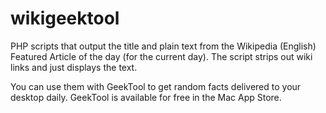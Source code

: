 wikigeektool
============

PHP scripts that output the title and plain text from the Wikipedia (English) Featured Article of the day (for the current day).  The script strips out wiki links and just displays the text.

You can use them with GeekTool to get random facts delivered to your desktop daily.  GeekTool is available for free in the Mac App Store.
